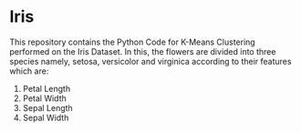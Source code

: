 # Iris

This repository contains the Python Code for K-Means Clustering performed on the Iris Dataset. In this, the flowers are divided into three species namely, setosa, versicolor and virginica according to their features which are:
1. Petal Length
2. Petal Width
3. Sepal Length
4. Sepal Width
